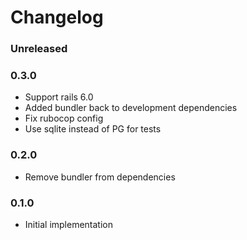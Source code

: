 # Changelog

### Unreleased

### 0.3.0
- Support rails 6.0
- Added bundler back to development dependencies
- Fix rubocop config
- Use sqlite instead of PG for tests

### 0.2.0
- Remove bundler from dependencies

### 0.1.0
- Initial implementation
